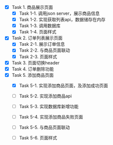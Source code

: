 - [x] Task 1. 商品展示页面
  - [x] Task 1-1. 调用json server，展示商品信息
  - [x] Task 1-2. 实现获取列表api，数据储存在内存
  - [x] Task 1-3. 调用数据库
  - [x] Task 1-4. 页面样式
- [x] Task 2. 订单列表展示页面
  - [x] Task 2-1. 展示订单信息
  - [x] Task 2-2. 与商品页面联动
  - [x] Task 2-3. 页面样式
- [x] Task 3. 页面切换header
- [x] Task 4. 订单删除功能
- [x] Task 5. 添加商品页面
  - [x] Task 5-1. 实现添加商品页面，及添加成功页面
  - [ ] Task 5-2. 实现添加商品api
  - [ ] Task 5-3. 实现数据库新增功能
  - [ ] Task 5-4. 实现添加商品失败页面
  - [ ] Task 5-5. 与商品页面联动
  - [ ] Task 5-6. 页面样式

